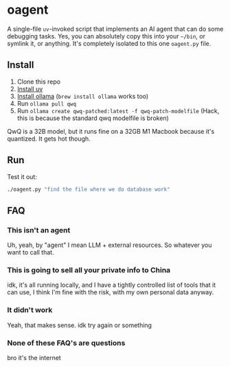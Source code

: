 # oagent
A single-file `uv`-invoked script that implements an AI agent that can do some debugging tasks.
Yes, you can absolutely copy this into your `~/bin`, or symlink it, or anything. It's completely
isolated to this one `oagent.py` file.


## Install
1. Clone this repo
2. [Install uv](https://docs.astral.sh/uv/getting-started/installation/)
3. [Install ollama](https://ollama.com/download) (`brew install ollama` works too)
4. Run `ollama pull qwq`
5. Run `ollama create qwq-patched:latest -f qwq-patch-modelfile` (Hack, this is because the standard qwq modelfile is broken)

QwQ is a 32B model, but it runs fine on a 32GB M1 Macbook because it's quantized. It gets hot though.

## Run
Test it out:

```sh
./oagent.py "find the file where we do database work"
```


## FAQ
### This isn't an agent
Uh, yeah, by "agent" I mean LLM + external resources. So whatever you want to call that.

### This is going to sell all your private info to China
idk, it's all running locally, and I have a tightly controlled list of tools that it can use,
I think I'm fine with the risk, with my own personal data anyway.

### It didn't work
Yeah, that makes sense. idk try again or something

### None of these FAQ's are questions
bro it's the internet

